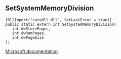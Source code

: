 ## SetSystemMemoryDivision

```
[DllImport("coredll.dll", SetLastError = true)]
public static extern int SetSystemMemoryDivision(
   int dwStorePages,
   int dwRamPages,
   int dwPageSize
);
```

[Microsoft documentation](TODO)
